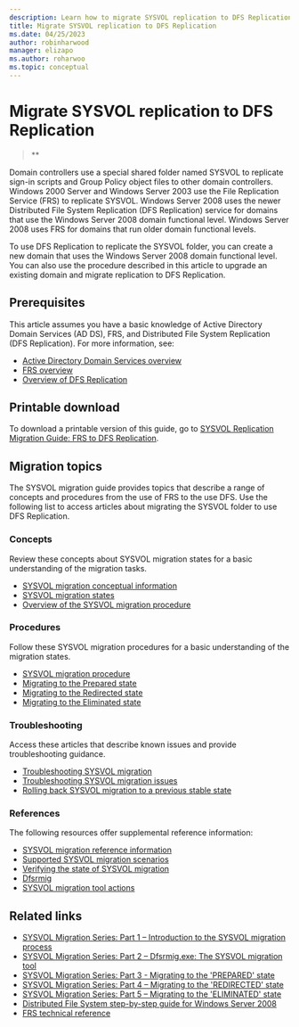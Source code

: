 ```yaml
---
description: Learn how to migrate SYSVOL replication to DFS Replication by creating a new domain name or by upgrading an existing domain.
title: Migrate SYSVOL replication to DFS Replication
ms.date: 04/25/2023
author: robinharwood
manager: elizapo
ms.author: roharwoo
ms.topic: conceptual
---
```


# Migrate SYSVOL replication to DFS Replication

>**

Domain controllers use a special shared folder named SYSVOL to replicate sign-in scripts and Group Policy object files to other domain controllers. Windows 2000 Server and Windows Server 2003 use the File Replication Service (FRS) to replicate SYSVOL. Windows Server 2008 uses the newer Distributed File System Replication (DFS Replication) service for domains that use the Windows Server 2008 domain functional level. Windows Server 2008 uses FRS for domains that run older domain functional levels.

To use DFS Replication to replicate the SYSVOL folder, you can create a new domain that uses the Windows Server 2008 domain functional level. You can also use the procedure described in this article to upgrade an existing domain and migrate replication to DFS Replication.

## Prerequisites

This article assumes you have a basic knowledge of Active Directory Domain Services (AD DS), FRS, and Distributed File System Replication (DFS Replication). For more information, see:

- [Active Directory Domain Services overview](/previous-versions/orphan-topics/ws.11/cc731053(v=ws.11))
- [FRS overview](/previous-versions/windows/it-pro/windows-server-2008-R2-and-2008/cc754297(v=ws.11))
- [Overview of DFS Replication](/previous-versions/windows/it-pro/windows-server-2008-R2-and-2008/cc771058(v=ws.11))

## Printable download

To download a printable version of this guide, go to [SYSVOL Replication Migration Guide: FRS to DFS Replication](https://go.microsoft.com/fwlink/?LinkId=150375).

## Migration topics

The SYSVOL migration guide provides topics that describe a range of concepts and procedures from the use of FRS to the use DFS. Use the following list to access articles about migrating the SYSVOL folder to use DFS Replication.

### Concepts

Review these concepts about SYSVOL migration states for a basic understanding of the migration tasks.

- [SYSVOL migration conceptual information](/previous-versions/windows/it-pro/windows-server-2008-r2-and-2008/dd640170(v=ws.10))
- [SYSVOL migration states](/previous-versions/windows/it-pro/windows-server-2008-r2-and-2008/dd641052(v=ws.10))
- [Overview of the SYSVOL migration procedure](/previous-versions/windows/it-pro/windows-server-2008-r2-and-2008/dd639809(v=ws.10))

### Procedures

Follow these SYSVOL migration procedures for a basic understanding of the migration states.

- [SYSVOL migration procedure](/previous-versions/windows/it-pro/windows-server-2008-r2-and-2008/dd639860(v=ws.10))
- [Migrating to the Prepared state](/previous-versions/windows/it-pro/windows-server-2008-r2-and-2008/dd641193(v=ws.10))
- [Migrating to the Redirected state](/previous-versions/windows/it-pro/windows-server-2008-r2-and-2008/dd641340(v=ws.10))
- [Migrating to the Eliminated state](/previous-versions/windows/it-pro/windows-server-2008-r2-and-2008/dd640254(v=ws.10))

### Troubleshooting

Access these articles that describe known issues and provide troubleshooting guidance.

- [Troubleshooting SYSVOL migration](/previous-versions/windows/it-pro/windows-server-2008-r2-and-2008/dd640395(v=ws.10))
- [Troubleshooting SYSVOL migration issues](/previous-versions/windows/it-pro/windows-server-2008-r2-and-2008/dd639976(v=ws.10))
- [Rolling back SYSVOL migration to a previous stable state](/previous-versions/windows/it-pro/windows-server-2008-r2-and-2008/dd640509(v=ws.10))

### References

The following resources offer supplemental reference information:

- [SYSVOL migration reference information](/previous-versions/windows/it-pro/windows-server-2008-r2-and-2008/dd640293(v=ws.10))
- [Supported SYSVOL migration scenarios](/previous-versions/windows/it-pro/windows-server-2008-r2-and-2008/dd639854(v=ws.10))
- [Verifying the state of SYSVOL migration](/previous-versions/windows/it-pro/windows-server-2008-r2-and-2008/dd639789(v=ws.10))
- [Dfsrmig](/previous-versions/windows/it-pro/windows-server-2008-r2-and-2008/dd641227(v=ws.10))
- [SYSVOL migration tool actions](/previous-versions/windows/it-pro/windows-server-2008-r2-and-2008/dd639712(v=ws.10))

## Related links

- [SYSVOL Migration Series: Part 1 – Introduction to the SYSVOL migration process](https://techcommunity.microsoft.com/t5/storage-at-microsoft/sysvol-migration-series-part-1-8211-introduction-to-the-sysvol/ba-p/423456)
- [SYSVOL Migration Series: Part 2 – Dfsrmig.exe: The SYSVOL migration tool](https://techcommunity.microsoft.com/t5/storage-at-microsoft/sysvol-migration-series-part-2-8211-dfsrmig-exe-the-sysvol/ba-p/423470)
- [SYSVOL Migration Series: Part 3 - Migrating to the 'PREPARED' state](https://techcommunity.microsoft.com/t5/storage-at-microsoft/sysvol-migration-series-part-3-migrating-to-the-prepared-state/ba-p/423503)
- [SYSVOL Migration Series: Part 4 – Migrating to the 'REDIRECTED' state](https://techcommunity.microsoft.com/t5/storage-at-microsoft/sysvol-migration-series-part-4-8211-migrating-to-the-8216/ba-p/423514)
- [SYSVOL Migration Series: Part 5 – Migrating to the 'ELIMINATED' state](https://techcommunity.microsoft.com/t5/storage-at-microsoft/sysvol-migration-series-part-5-8211-migrating-to-the-8216/ba-p/423516)
- [Distributed File System step-by-step guide for Windows Server 2008](/previous-versions/windows/it-pro/windows-server-2008-R2-and-2008/cc732863(v=ws.10))
- [FRS technical reference](/previous-versions/windows/it-pro/windows-server-2003/cc759297(v=ws.10))

